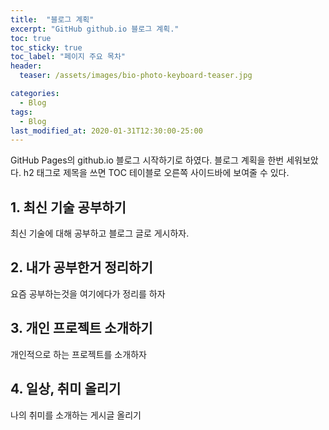 ```yaml
---
title:  "블로그 계획"
excerpt: "GitHub github.io 블로그 계획."
toc: true
toc_sticky: true
toc_label: "페이지 주요 목차"
header:
  teaser: /assets/images/bio-photo-keyboard-teaser.jpg

categories:
  - Blog
tags:
  - Blog
last_modified_at: 2020-01-31T12:30:00-25:00
---
```


GitHub Pages의 github.io 블로그 시작하기로 하였다.
블로그 계획을 한번 세워보았다. h2 태그로 제목을 쓰면
TOC 테이블로 오른쪽 사이드바에 보여줄 수 있다.

## 1. 최신 기술 공부하기

최신 기술에 대해 공부하고 블로그 글로 게시하자.

## 2. 내가 공부한거 정리하기

요즘 공부하는것을 여기에다가 정리를 하자

## 3. 개인 프로젝트 소개하기

개인적으로 하는 프로젝트를 소개하자

## 4. 일상, 취미 올리기

나의 취미를 소개하는 게시글 올리기